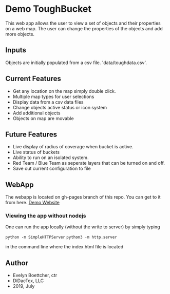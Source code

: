 
# Demo ToughBucket
This web app allows the user to view a set of objects and their properties
on a web map.  The user can change the properties of the objects and add more objects.

## Inputs

Objects are initially populated from a csv file.
'data/toughdata.csv'.

## Current Features

* Get any location on the map simply double click.
* Multiple map types for user selections
* Display data from a csv data files
* Change objects active status or icon system
* Add additional objects
* Objects on map are movable

## Future Features

* Live display of radius of coverage when bucket is active.
* Live status of buckets
* Ability to run on an isolated system.
* Red Team / Blue Team as seperate layers that can be turned on and off.
* Save out current configuration to file


## WebApp

The webapp is located on gh-pages branch of this repo.
You can get to it from here.
[Demo Website](https://DiDacTexGit.github.io/demo_toughbucket/)


### Viewing the app without nodejs

One can run the app locally (without the write to server) by simply typing

`python -m SimpleHTTPServer`
`python3 -m http.server`

in the command line where the index.html file is located


## Author
 - Evelyn Boettcher, ctr
 - DiDacTex, LLC
 - 2019, July
